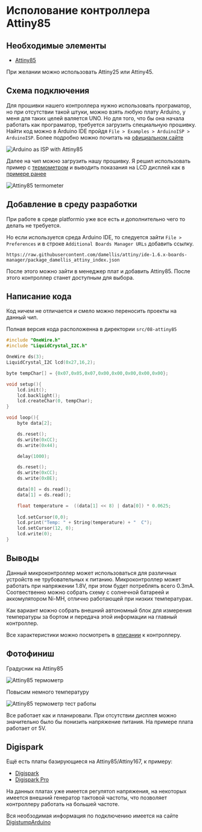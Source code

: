 # Исполование контроллера Attiny85

## Необходимые элементы

* [Attiny85](https://aliexpress.ru/item/4000059212852.html)

При желании можно использовать Attiny25 или Attiny45.

## Схема подключения

Для прошивки нашего контроллера нужно использовать програматор, но при отсутствии такой штуки, можно взять любую плату Arduino,
у меня для таких целей валяется UNO. Но для того, что бы она начала работать как програматор, требуется загрузить специальную прошивку. Найти код можно в Arduino IDE пройдя ```File > Examples > ArduinoISP > ArduinoISP```. Более подробно можно почитать на [официальном сайте](https://www.arduino.cc/en/tutorial/arduinoISP)

![Arduino as ISP with Attiny85](../img/08/Arduino-Attiny85.png)

Далее на чип можно загрузить нашу прошивку. Я решил использовать пример с [термометром](01p4-Termometer-ds18b20.md) и выводить показания на LCD дисплей как в [примере ранее](01p3-Termometer-i2c-lcd.md)

![Attiny85 termometer](../img/08/Attiny85.png)

## Добавление в среду разработки

При работе в среде platformio уже все есть и дополнительно чего то делать не требуется.

Но если используется среда Arduino IDE, то следуется зайти ```File > Preferences``` и в строке ```Additional Boards Manager URLs``` добавить ссылку.

```
https://raw.githubusercontent.com/damellis/attiny/ide-1.6.x-boards-manager/package_damellis_attiny_index.json
```

После этого можно зайти в менеджер плат и добавить Attiny85. После этого контроллер станет доступным для выбора.

## Написание кода

Код ничем не отличается и смело можно переносить проекты на данный чип.

Полная версия кода расположенна в директории ```src/08-attiny85```

```cpp
#include "OneWire.h"
#include "LiquidCrystal_I2C.h"

OneWire ds(3);
LiquidCrystal_I2C lcd(0x27,16,2);  

byte tempChar[] = {0x07,0x05,0x07,0x00,0x00,0x00,0x00,0x00};

void setup(){
    lcd.init();
    lcd.backlight();
    lcd.createChar(0, tempChar);
}

void loop(){
    byte data[2];

    ds.reset();
    ds.write(0xCC);
    ds.write(0x44);

    delay(1000);

    ds.reset();
    ds.write(0xCC);
    ds.write(0xBE);

    data[0] = ds.read();
    data[1] = ds.read();

    float temperature =  ((data[1] << 8) | data[0]) * 0.0625;
  
    lcd.setCursor(0,0);
    lcd.print("Temp: " + String(temperature) + "  C");
    lcd.setCursor(12, 0);
    lcd.write(0);
}
```

## Выводы

Данный микроконтроллер может использоваться для различных устройств не трубовательных к питанию. Микроконтроллер может работать при напряжении 1.8V, при этом будет потреблять всего 0.3mA. Соотвественно можно собрать схему с солнечной батареей и аккомулятором Ni-MH, отлично работающей при низких температурах.

Как вариант можно собрать внешний автономный блок для измерения температуры за бортом и передача этой информации на главный контроллер.

Все характеристики можно посмотреть в [описании](https://ww1.microchip.com/downloads/en/DeviceDoc/Atmel-2586-AVR-8-bit-Microcontroller-ATtiny25-ATtiny45-ATtiny85_Datasheet.pdf) к контроллеру.

## Фотофиниш

Градусник на Attiny85

![Attiny85 термометр](../img/08/attiny85-photo-1.jpg)

Повысим немного температуру

![Attiny85 термометр тест работы](../img/08/attiny85-photo-2.jpg)

Все работает как и планировали. При отсутствии дисплея можно значительно было бы понизить напряжение питания. На примере плата работает от 5V.

## Digispark

Ещё есть платы базирующиеся на Attiny85/Attiny167, к примеру:

* [Digispark](https://aliexpress.ru/item/32584084654.html)
* [Digispark Pro](https://aliexpress.ru/item/32617756621.html)

На данных платах уже имеется регулятоп напряжения, на некоторых имеется внешний генератор тактовой частоты, что позволяет контроллеру работать на большей частоте.

Вся необзодимая информация по подключению имеется на сайте [DigistumpArduino](https://github.com/digistump/DigistumpArduino)
